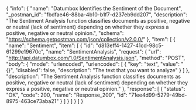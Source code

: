 {
  "info": {
    "name": "Datumbox Identifies the Sentiment of the Document",
    "_postman_id": "fbdfae46-88ba-4b10-b1f7-d237eb9dd207",
    "description": "The Sentiment Analysis function classifies documents as positive, negative or neutral (lack of sentiment) depending on whether they express a positive, negative or neutral opinion.",
    "schema": "https://schema.getpostman.com/json/collection/v2.0.0/"
  },
  "item": [
    {
      "name": "Sentiment",
      "item": [
        {
          "id": "d813eff4-1427-41cd-98c5-61299e19670c",
          "name": "SentimentAnalysis",
          "request": {
            "url": "http://api.datumbox.com/1.0/SentimentAnalysis.json",
            "method": "POST",
            "body": {
              "mode": "urlencoded",
              "urlencoded": [
                {
                  "key": "text",
                  "value": "{}",
                  "disabled": false,
                  "description": "The text that you want to analyze"
                }
              ]
            },
            "description": "The Sentiment Analysis function classifies documents as positive, negative or neutral (lack of sentiment) depending on whether they express a positive, negative or neutral opinion."
          },
          "response": [
            {
              "status": "OK",
              "code": 200,
              "name": "Response_200",
              "id": "71ee4d99-5279-49bd-8975-463ce73aba21"
            }
          ]
        }
      ]
    }
  ]
}